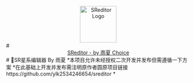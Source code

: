 <div align=center><img src="https://diyyx.wang/app/com.yx.sreditor/ic_launcher.png" alt="SReditor Logo" height="100"/></div>
#<div align=center><a href="https://diyyx.wang/app/com.yx.sreditor" title="SReditor Official Website">SReditor - by 雨夏 Choice</a></div>
# 🍰SR星系编辑器
By 雨夏
*本项目允许未经授权二次开发并发布但需遵循一下方案
*在此基础上开发并发布需注明原作者圆原项目链接https://github.com/ylk2534246654/sreditor
*
